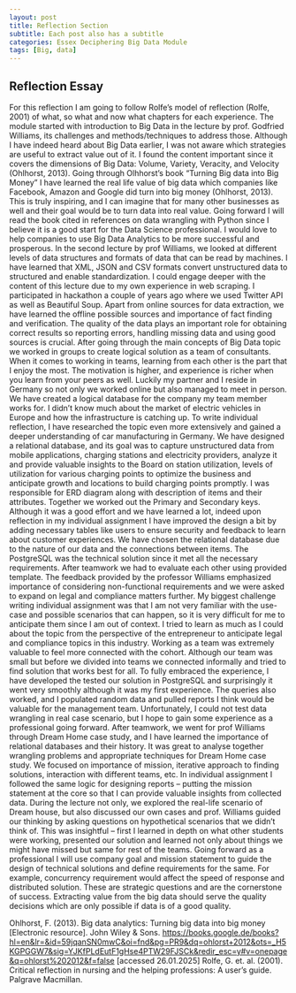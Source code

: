 ```yaml
---
layout: post
title: Reflection Section
subtitle: Each post also has a subtitle
categories: Essex Deciphering Big Data Module
tags: [Big, data]
---
```


## Reflection Essay

For this reflection I am going to follow Rolfe’s model of reflection (Rolfe, 2001) of what, so what and now what chapters for each experience. The module started with introduction to Big Data in the lecture by prof. Godfried Williams, its challenges and methods/techniques to address those. Although I have indeed heard about Big Data earlier, I was not aware which strategies are useful to extract value out of it. I found the content important since it covers the dimensions of Big Data: Volume, Variety, Veracity, and Velocity (Ohlhorst, 2013). Going through Olhhorst’s book “Turning Big data into Big Money” I have learned the real life value of big data which companies like Facebook, Amazon and Google did turn into big money (Ohlhorst, 2013). This is truly inspiring, and I can imagine that for many other businesses as well and their goal would be to turn data into real value. Going forward I will read the book cited in references on data wrangling with Python since I believe it is a good start for the Data Science professional. I would love to help companies to use Big Data Analytics to be more successful and prosperous. 
In the second lecture by prof Williams, we looked at different levels of data structures and formats of data that can be read by machines. I have learned that XML, JSON and CSV formats convert unstructured data to structured and enable standardization. I could engage deeper with the content of this lecture due to my own experience in web scraping. I participated in hackathon a couple of years ago where we used Twitter API as well as Beautiful Soup. Apart from online sources for data extraction, we have learned the offline possible sources and importance of fact finding and verification. The quality of the data plays an important role for obtaining correct results so reporting errors, handling missing data and using good sources is crucial. 
After going through the main concepts of Big Data topic we worked in groups to create logical solution as a team of consultants. When it comes to working in teams, learning from each other is the part that I enjoy the most. The motivation is higher, and experience is richer when you learn from your peers as well. Luckily my partner and I reside in Germany so not only we worked online but also managed to meet in person. We have created a logical database for the company my team member works for. I didn’t know much about the market of electric vehicles in Europe and how the infrastructure is catching up. To write individual reflection, I have researched the topic even more extensively and gained a deeper understanding of car manufacturing in Germany. We have designed a relational database, and its goal was to capture unstructured data from mobile applications, charging stations and electricity providers, analyze it and provide valuable insights to the Board on station utilization, levels of utilization for various charging points to optimize the business and anticipate growth and locations to build charging points promptly. I was responsible for ERD diagram along with description of items and their attributes. Together we worked out the Primary and Secondary keys. Although it was a good effort and we have learned a lot, indeed upon reflection in my individual assignment I have improved the design a bit by adding necessary tables like users to ensure security and feedback to learn about customer experiences. We have chosen the relational database due to the nature of our data and the connections between items. The PostgreSQL was the technical solution since it met all the necessary requirements. After teamwork we had to evaluate each other using provided template. 
The feedback provided by the professor Williams emphasized importance of considering non-functional requirements and we were asked to expand on legal and compliance matters further. My biggest challenge writing individual assignment was that I am not very familiar with the use-case and possible scenarios that can happen, so it is very difficult for me to anticipate them since I am out of context. I tried to learn as much as I could about the topic from the perspective of the entrepreneur to anticipate legal and compliance topics in this industry. 
Working as a team was extremely valuable to feel more connected with the cohort. Although our team was small but before we divided into teams we connected informally and tried to find solution that works best for all. To fully embraced the experience, I have developed the tested our solution in PostgreSQL and surprisingly it went very smoothly although it was my first experience. The queries also worked, and I populated random data and pulled reports I think would be valuable for the management team. Unfortunately, I could not test data wrangling in real case scenario, but I hope to gain some experience as a professional going forward. 
After teamwork, we went for prof Williams through Dream Home case study, and I have learned the importance of relational databases and their history. It was great to analyse together wrangling problems and appropriate techniques for Dream Home case study. We focused on importance of mission, iterative approach to finding solutions, interaction with different teams, etc. In individual assignment I followed the same logic for designing reports – putting the mission statement at the core so that I can provide valuable insights from collected data. During the lecture not only, we explored the real-life scenario of Dream house, but also discussed our own cases and prof. Williams guided our thinking by asking questions on hypothetical scenarios that we didn’t think of. This was insightful – first I learned in depth on what other students were working, presented our solution and learned not only about things we might have missed but same for rest of the teams. 
Going forward as a professional I will use company goal and mission statement to guide the design of technical solutions and define requirements for the same. For example, concurrency requirement would affect the speed of response and distributed solution. These are strategic questions and are the cornerstone of success. Extracting value from the big data should serve the quality decisions which are only possible if data is of a good quality. 

Ohlhorst, F. (2013). Big data analytics: Turning big data into big money [Electronic resource]. John Wiley & Sons. https://books.google.de/books?hl=en&lr=&id=59jqanSN0mwC&oi=fnd&pg=PR9&dq=ohlorst+2012&ots=_H5KGPGGW7&sig=YJKfPLdEutF1gHse4PTW29FJSCk&redir_esc=y#v=onepage&q=ohlorst%202012&f=false [accessed 26.01.2025]
Rolfe, G. et. al. (2001). Critical reflection in nursing and the helping professions: A user’s guide. Palgrave Macmillan.




